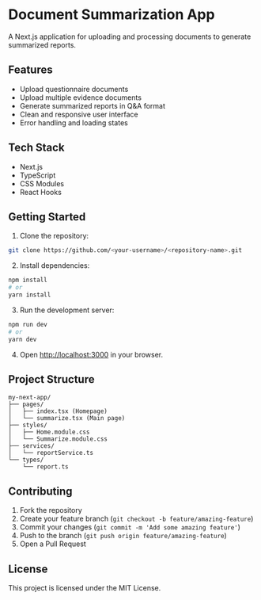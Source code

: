 # Document Summarization App

A Next.js application for uploading and processing documents to generate summarized reports.

## Features

- Upload questionnaire documents
- Upload multiple evidence documents
- Generate summarized reports in Q&A format
- Clean and responsive user interface
- Error handling and loading states

## Tech Stack

- Next.js
- TypeScript
- CSS Modules
- React Hooks

## Getting Started

1. Clone the repository:
```bash
git clone https://github.com/<your-username>/<repository-name>.git
```

2. Install dependencies:
```bash
npm install
# or
yarn install
```

3. Run the development server:
```bash
npm run dev
# or
yarn dev
```

4. Open [http://localhost:3000](http://localhost:3000) in your browser.

## Project Structure

```
my-next-app/
├── pages/
│   ├── index.tsx (Homepage)
│   └── summarize.tsx (Main page)
├── styles/
│   ├── Home.module.css
│   └── Summarize.module.css
├── services/
│   └── reportService.ts
└── types/
    └── report.ts
```

## Contributing

1. Fork the repository
2. Create your feature branch (`git checkout -b feature/amazing-feature`)
3. Commit your changes (`git commit -m 'Add some amazing feature'`)
4. Push to the branch (`git push origin feature/amazing-feature`)
5. Open a Pull Request

## License

This project is licensed under the MIT License.
